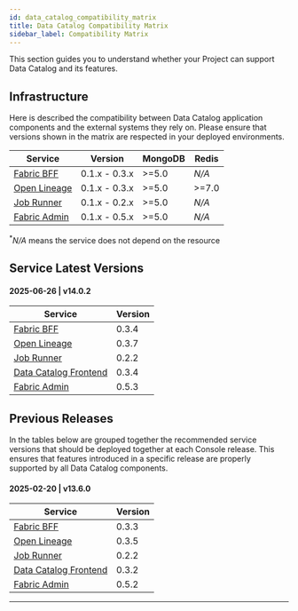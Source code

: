 ```yaml
---
id: data_catalog_compatibility_matrix
title: Data Catalog Compatibility Matrix
sidebar_label: Compatibility Matrix
---
```


This section guides you to understand whether your Project can support Data Catalog and its features.

## Infrastructure

Here is described the compatibility between Data Catalog application components and the external systems they rely on.
Please ensure that versions shown in the matrix are respected in your deployed environments.


| Service                                                     | Version       | MongoDB | Redis  |
|-------------------------------------------------------------|---------------|---------|--------|
| [Fabric BFF](/data_catalog/data_catalog_fabric_bff.mdx)     | 0.1.x - 0.3.x | \>=5.0  | _N/A_  |
| [Open Lineage](/data_catalog/data_catalog_open_lineage.mdx) | 0.1.x - 0.3.x | \>=5.0  | \>=7.0 |
| [Job Runner](/data_catalog/data_catalog_job_runner.mdx)     | 0.1.x - 0.2.x | \>=5.0  | _N/A_  |
| [Fabric Admin](/data_catalog/database_setup.mdx)            | 0.1.x - 0.5.x | \>=5.0  | _N/A_  |
<p><sup>*</sup><em>N/A</em> means the service does not depend on the resource</p>

## Service Latest Versions

#### 2025-06-26 | v14.0.2

| Service                                                      | Version |
|--------------------------------------------------------------|---------|
| [Fabric BFF](/data_catalog/data_catalog_fabric_bff.mdx)      | 0.3.4   |
| [Open Lineage](/data_catalog/data_catalog_open_lineage.mdx)  | 0.3.7   |
| [Job Runner](/data_catalog/data_catalog_job_runner.mdx)      | 0.2.2   |
| [Data Catalog Frontend](/data_catalog/frontend/overview.mdx) | 0.3.4   |
| [Fabric Admin](/data_catalog/database_setup.mdx)             | 0.5.3   |

## Previous Releases

In the tables below are grouped together the recommended service versions that
should be deployed together at each Console release. This ensures that
features introduced in a specific release are properly supported by all
Data Catalog components.

#### 2025-02-20 | v13.6.0

| Service                                                      | Version |
|--------------------------------------------------------------|---------|
| [Fabric BFF](/data_catalog/data_catalog_fabric_bff.mdx)      | 0.3.3   |
| [Open Lineage](/data_catalog/data_catalog_open_lineage.mdx)  | 0.3.5   |
| [Job Runner](/data_catalog/data_catalog_job_runner.mdx)      | 0.2.2   |
| [Data Catalog Frontend](/data_catalog/frontend/overview.mdx) | 0.3.2   |
| [Fabric Admin](/data_catalog/database_setup.mdx)             | 0.5.2   |

---